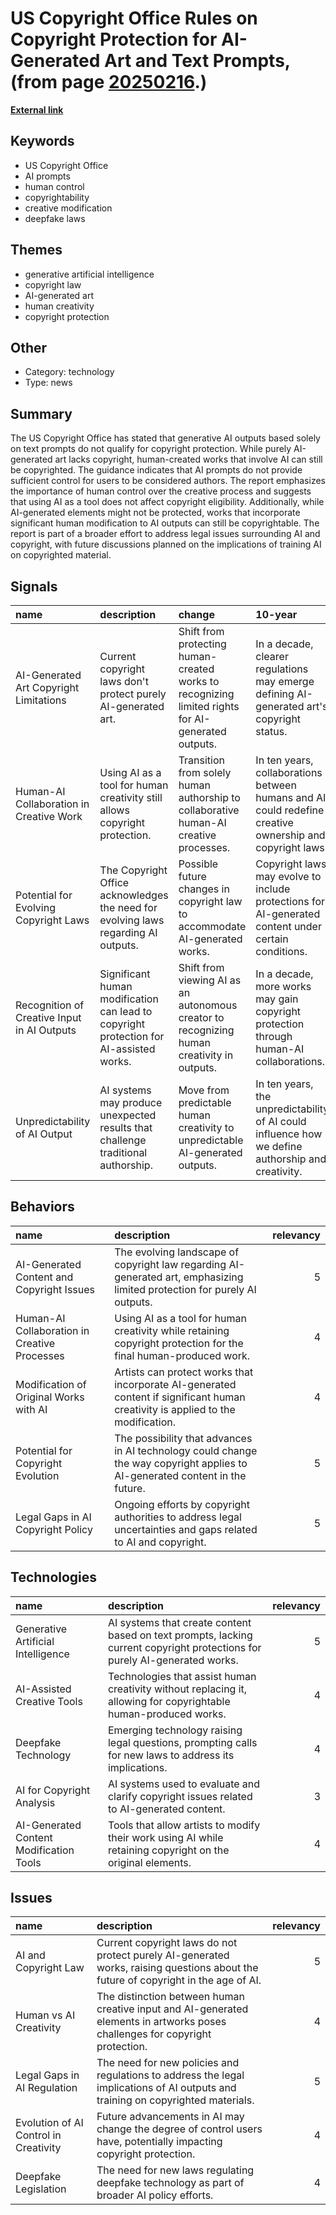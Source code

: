 # __US Copyright Office Rules on Copyright Protection for AI-Generated Art and Text Prompts__, (from page [20250216](https://kghosh.substack.com/p/20250216).)

__[External link](https://www.theverge.com/news/602096/copyright-office-says-ai-prompting-doesnt-deserve-copyright-protection)__



## Keywords

* US Copyright Office
* AI prompts
* human control
* copyrightability
* creative modification
* deepfake laws

## Themes

* generative artificial intelligence
* copyright law
* AI-generated art
* human creativity
* copyright protection

## Other

* Category: technology
* Type: news

## Summary

The US Copyright Office has stated that generative AI outputs based solely on text prompts do not qualify for copyright protection. While purely AI-generated art lacks copyright, human-created works that involve AI can still be copyrighted. The guidance indicates that AI prompts do not provide sufficient control for users to be considered authors. The report emphasizes the importance of human control over the creative process and suggests that using AI as a tool does not affect copyright eligibility. Additionally, while AI-generated elements might not be protected, works that incorporate significant human modification to AI outputs can still be copyrightable. The report is part of a broader effort to address legal issues surrounding AI and copyright, with future discussions planned on the implications of training AI on copyrighted material.

## Signals

| name                                        | description                                                                            | change                                                                                            | 10-year                                                                                                  | driving-force                                                                                |   relevancy |
|:--------------------------------------------|:---------------------------------------------------------------------------------------|:--------------------------------------------------------------------------------------------------|:---------------------------------------------------------------------------------------------------------|:---------------------------------------------------------------------------------------------|------------:|
| AI-Generated Art Copyright Limitations      | Current copyright laws don't protect purely AI-generated art.                          | Shift from protecting human-created works to recognizing limited rights for AI-generated outputs. | In a decade, clearer regulations may emerge defining AI-generated art's copyright status.                | The rapid evolution of AI technology outpacing existing copyright laws.                      |           4 |
| Human-AI Collaboration in Creative Work     | Using AI as a tool for human creativity still allows copyright protection.             | Transition from solely human authorship to collaborative human-AI creative processes.             | In ten years, collaborations between humans and AI could redefine creative ownership and copyright laws. | Increased use of AI tools in creative industries fostering new forms of artistic expression. |           4 |
| Potential for Evolving Copyright Laws       | The Copyright Office acknowledges the need for evolving laws regarding AI outputs.     | Possible future changes in copyright law to accommodate AI-generated works.                       | Copyright laws may evolve to include protections for AI-generated content under certain conditions.      | Technological advancements in AI prompting legal and regulatory reconsiderations.            |           5 |
| Recognition of Creative Input in AI Outputs | Significant human modification can lead to copyright protection for AI-assisted works. | Shift from viewing AI as an autonomous creator to recognizing human creativity in outputs.        | In a decade, more works may gain copyright protection through human-AI collaborations.                   | The need to balance innovation with protection for human creators in the digital age.        |           4 |
| Unpredictability of AI Output               | AI systems may produce unexpected results that challenge traditional authorship.       | Move from predictable human creativity to unpredictable AI-generated outputs.                     | In ten years, the unpredictability of AI could influence how we define authorship and creativity.        | The inherent randomness and variability in AI-generated content altering creative processes. |           3 |

## Behaviors

| name                                         | description                                                                                                                     |   relevancy |
|:---------------------------------------------|:--------------------------------------------------------------------------------------------------------------------------------|------------:|
| AI-Generated Content and Copyright Issues    | The evolving landscape of copyright law regarding AI-generated art, emphasizing limited protection for purely AI outputs.       |           5 |
| Human-AI Collaboration in Creative Processes | Using AI as a tool for human creativity while retaining copyright protection for the final human-produced work.                 |           4 |
| Modification of Original Works with AI       | Artists can protect works that incorporate AI-generated content if significant human creativity is applied to the modification. |           4 |
| Potential for Copyright Evolution            | The possibility that advances in AI technology could change the way copyright applies to AI-generated content in the future.    |           5 |
| Legal Gaps in AI Copyright Policy            | Ongoing efforts by copyright authorities to address legal uncertainties and gaps related to AI and copyright.                   |           5 |

## Technologies

| name                                    | description                                                                                                                |   relevancy |
|:----------------------------------------|:---------------------------------------------------------------------------------------------------------------------------|------------:|
| Generative Artificial Intelligence      | AI systems that create content based on text prompts, lacking current copyright protections for purely AI-generated works. |           5 |
| AI-Assisted Creative Tools              | Technologies that assist human creativity without replacing it, allowing for copyrightable human-produced works.           |           4 |
| Deepfake Technology                     | Emerging technology raising legal questions, prompting calls for new laws to address its implications.                     |           4 |
| AI for Copyright Analysis               | AI systems used to evaluate and clarify copyright issues related to AI-generated content.                                  |           3 |
| AI-Generated Content Modification Tools | Tools that allow artists to modify their work using AI while retaining copyright on the original elements.                 |           4 |

## Issues

| name                                  | description                                                                                                                        |   relevancy |
|:--------------------------------------|:-----------------------------------------------------------------------------------------------------------------------------------|------------:|
| AI and Copyright Law                  | Current copyright laws do not protect purely AI-generated works, raising questions about the future of copyright in the age of AI. |           5 |
| Human vs AI Creativity                | The distinction between human creative input and AI-generated elements in artworks poses challenges for copyright protection.      |           4 |
| Legal Gaps in AI Regulation           | The need for new policies and regulations to address the legal implications of AI outputs and training on copyrighted materials.   |           5 |
| Evolution of AI Control in Creativity | Future advancements in AI may change the degree of control users have, potentially impacting copyright protection.                 |           4 |
| Deepfake Legislation                  | The need for new laws regulating deepfake technology as part of broader AI policy efforts.                                         |           4 |